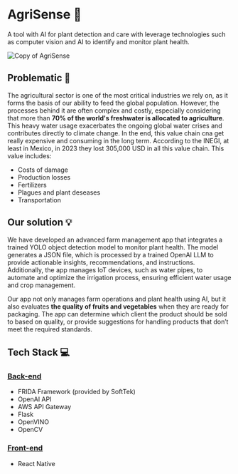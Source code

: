 # AgriSense 🌱

A tool with AI for plant detection and care with leverage technologies such as computer vision and AI to identify and monitor plant health.

![Copy of AgriSense](https://github.com/user-attachments/assets/25abb697-e59e-4d5b-8a42-028e84674290)

## Problematic 🔗

The agricultural sector is one of the most critical industries we rely on, as it forms the basis of our ability to feed the global population. However, the processes behind it are often complex and costly, especially considering that more than **70% of the world's freshwater is allocated to agriculture**. This heavy water usage exacerbates the ongoing global water crises and contributes directly to climate change. In the end, this value chain cna get really expensive and consuming in the long term. According to the INEGI, at least in Mexico, in 2023 they lost 305,000 USD in all this value chain. This value includes:

- Costs of damage
- Production losses
- Fertilizers
- Plagues and plant deseases
- Transportation

## Our solution 💡

We have developed an advanced farm management app that integrates a trained YOLO object detection model to monitor plant health. The model generates a JSON file, which is processed by a trained OpenAI LLM to provide actionable insights, recommendations, and instructions. Additionally, the app manages IoT devices, such as water pipes, to automate and optimize the irrigation process, ensuring efficient water usage and crop management.

Our app not only manages farm operations and plant health using AI, but it also evaluates **the quality of fruits and vegetables** when they are ready for packaging. The app can determine which client the product should be sold to based on quality, or provide suggestions for handling products that don’t meet the required standards.

## Tech Stack 💻

### [Back-end](https://github.com/jpgtzg/hackmty-2024)
- FRIDA Framework (provided by SoftTek)
- OpenAI API
- AWS API Gateway
- Flask
- OpenVINO
- OpenCV

### [Front-end](https://github.com/rpribau/hackmty-2024)
- React Native


